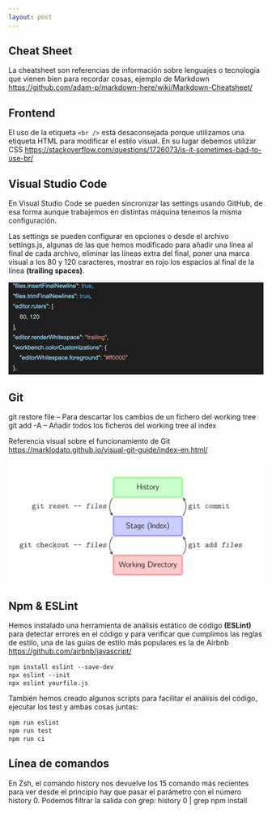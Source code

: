 ```yaml
---
layout: post
---
```

## Cheat Sheet
La cheatsheet son referencias de información sobre lenguajes o tecnología que vienen bien para recordar cosas, ejemplo de Markdown <https://github.com/adam-p/markdown-here/wiki/Markdown-Cheatsheet/>

## Frontend
El uso de la etiqueta `<br />` está desaconsejada porque utilizamos una etiqueta HTML para modificar el estilo visual. En su lugar debemos utilizar CSS <https://stackoverflow.com/questions/1726073/is-it-sometimes-bad-to-use-br/>

## Visual Studio Code
En Visual Studio Code se pueden sincronizar las settings usando GitHub, de esa forma aunque trabajemos en distintas máquina tenemos la misma configuración.

Las settings se pueden configurar en opciones o desde el archivo settings.js, algunas de las que hemos modificado para añadir una línea al final de cada archivo, eliminar las líneas extra del final, poner una marca visual a los 80 y 120 caracteres, mostrar en rojo los espacios al final de la línea **(trailing spaces)**.

![](/assets/images/vs-settings.png)

## Git
git restore file – Para descartar los cambios de un fichero del working tree
git add -A – Añadir todos los ficheros del working tree al index

Referencia visual sobre el funcionamiento de Git <https://marklodato.github.io/visual-git-guide/index-en.html/>

![](/assets/images/git-cicle.png)

## Npm & ESLint
Hemos instalado una herramienta de análisis estático de código **(ESLint)** para detectar errores en el código y para verificar que cumplimos las reglas de estilo, una de las guías de estilo más populares es la de Airbnb <https://github.com/airbnb/javascript/>

```
npm install eslint --save-dev
npx eslint --init
npx eslint yourfile.js
```

También hemos creado algunos scripts para facilitar el análisis del código, ejecutar los test y ambas cosas juntas:
```
npm run eslint
npm run test
npm run ci
```

## Línea de comandos
En Zsh, el comando history nos devuelve los 15 comando más recientes para ver desde el principio hay que pasar el parámetro con el número history 0. Podemos filtrar la salida con grep: history 0 | grep npm install
